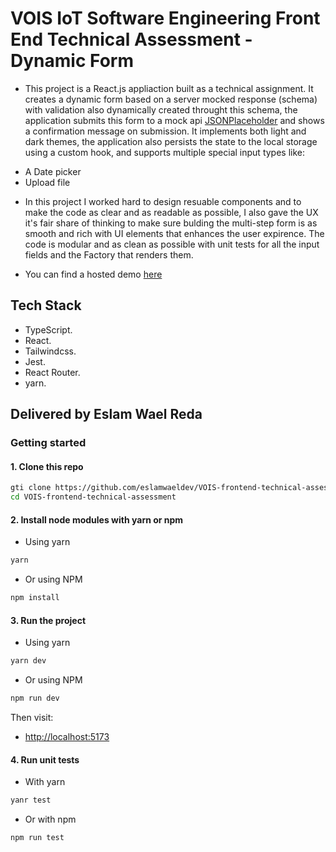 # VOIS IoT Software Engineering Front End Technical Assessment - Dynamic Form

* This project is a React.js appliaction built as a technical assignment. It creates a dynamic form based on a server mocked response (schema) with validation also dynamically created throught this schema, the application submits this form to a mock api [JSONPlaceholder](https://jsonplaceholder.typicode.com/) and shows a confirmation message on submission. It implements both light and dark themes, the application also persists the state to the local storage using a custom hook, and supports multiple special input types like:
- A Date picker
- Upload file

* In this project I worked hard to design resuable components and to make the code as clear and as readable as possible, I also gave the UX it's fair share of thinking to make sure bulding the multi-step form is as smooth and rich with UI elements that enhances the user expirence. The code is modular and as clean as possible with unit tests for all the input fields and the Factory that renders them.

* You can find a hosted demo [here](https://vois-frontend-technical-assessment-48g73u16i.vercel.app/)

## Tech Stack
- TypeScript.
- React.
- Tailwindcss.
- Jest.
- React Router.
- yarn.

## Delivered by Eslam Wael Reda

### Getting started 

#### 1. Clone this repo 
```bash
gti clone https://github.com/eslamwaeldev/VOIS-frontend-technical-assessment.git
cd VOIS-frontend-technical-assessment
```
#### 2. Install node modules with yarn or npm
- Using yarn
```bash
yarn
```
- Or using NPM
```bash
npm install
```

#### 3. Run the project
- Using yarn
```bash
yarn dev
```
- Or using NPM
```bash
npm run dev
```
Then visit:
* [http://localhost:5173](http://localhost:5173)

#### 4. Run unit tests
- With yarn
```bash
yanr test
```
- Or with npm 
```bash
npm run test
```
